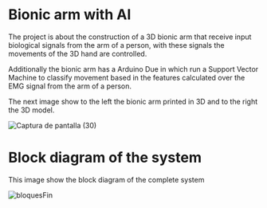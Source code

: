 # Bionic arm with AI
The project is about the construction of a 3D bionic arm that receive  input biological signals from the arm of a person, with these signals the movements of the 3D hand are controlled.

Additionally the bionic arm has a Arduino Due in which run a Support Vector Machine to classify movement based in the features calculated over the EMG signal from the arm of a person.

The next image show to the left the bionic arm printed in 3D and to the right the 3D model.


![Captura de pantalla (30)](https://user-images.githubusercontent.com/19544865/71301369-0d585b80-237d-11ea-930d-4c2f528f9caa.png)


# Block diagram of the system
This image show the block diagram of the complete system 

![bloquesFin](https://user-images.githubusercontent.com/19544865/71300837-74731180-2377-11ea-8052-e60912d621a5.png)
